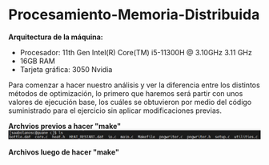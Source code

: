 # Procesamiento-Memoria-Distribuida

**Arquitectura de la máquina:**

- Procesador: 11th Gen Intel(R) Core(TM) i5-11300H @ 3.10GHz   3.11 GHz
- 16GB RAM
- Tarjeta gráfica: 3050 Nvidia

Para comenzar a hacer nuestro análisis y ver la diferencia entre los distintos métodos de optimización, lo primero que haremos será partir con unos valores de ejecución base, los cuáles se obtuvieron por medio del código suministrado para el ejercicio sin aplicar modificaciones previas.

**Archvios previos a hacer "make"**
![](imgs/Archivos.png)

**Archivos luego de hacer "make"**

